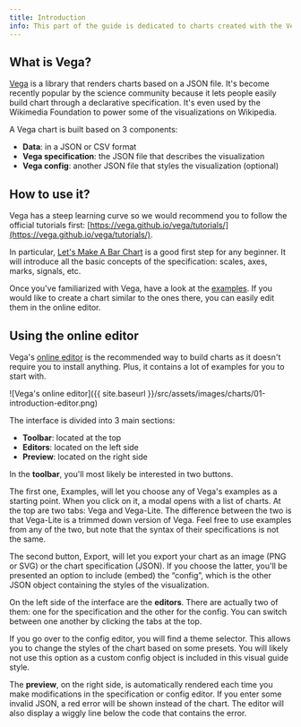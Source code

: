 ```yaml
---
title: Introduction
info: This part of the guide is dedicated to charts created with the Vega library.
---
```


## What is Vega?

[Vega](https://vega.github.io/vega/) is a library that renders charts based on a JSON file. It's become recently popular by the science community because it lets people easily build chart through a declarative specification. It's even used by the Wikimedia Foundation to power some of the visualizations on Wikipedia.

A Vega chart is built based on 3 components:
- **Data**: in a JSON or CSV format
- **Vega specification**: the JSON file that describes the visualization
- **Vega config**: another JSON file that styles the visualization (optional)

## How to use it?

Vega has a steep learning curve so we would recommend you to follow the official tutorials first: [https://vega.github.io/vega/tutorials/](https://vega.github.io/vega/tutorials/).

In particular, [Let's Make A Bar Chart](https://vega.github.io/vega/tutorials/bar-chart/) is a good first step for any beginner. It will introduce all the basic concepts of the specification: scales, axes, marks, signals, etc.

Once you've familiarized with Vega, have a look at the [examples](https://vega.github.io/vega/examples/). If you would like to create a chart similar to the ones there, you can easily edit them in the online editor.

## Using the online editor

Vega's [online editor](https://vega.github.io/editor/) is the recommended way to build charts as it doesn't require you to install anything. Plus, it contains a lot of examples for you to start with.

![Vega's online editor]({{ site.baseurl }}/src/assets/images/charts/01-introduction-editor.png)

The interface is divided into 3 main sections:
- **Toolbar**: located at the top
- **Editors**: located on the left side
- **Preview**: located on the right side

In the **toolbar**, you'll most likely be interested in two buttons.

The first one, Examples, will let you choose any of Vega's examples as a starting point. When you click on it, a modal opens with a list of charts. At the top are two tabs: Vega and Vega-Lite. The difference between the two is that Vega-Lite is a trimmed down version of Vega. Feel free to use examples from any of the two, but note that the syntax of their specifications is not the same.

The second button, Export, will let you export your chart as an image (PNG or SVG) or the chart specification (JSON). If you choose the latter, you'll be presented an option to include (embed) the “config”, which is the other JSON object containing the styles of the visualization.

On the left side of the interface are the **editors**. There are actually two of them: one for the specification and the other for the config. You can switch between one another by clicking the tabs at the top.

If you go over to the config editor, you will find a theme selector. This allows you to change the styles of the chart based on some presets. You will likely not use this option as a custom config object is included in this visual guide style.

The **preview**, on the right side, is automatically rendered each time you make modifications in the specification or config editor. If you enter some invalid JSON, a red error will be shown instead of the chart. The editor will also display a wiggly line below the code that contains the error.
